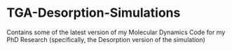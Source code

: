 # TGA-Desorption-Simulations
Contains some of the latest version of my Molecular Dynamics Code for my PhD Research (specifically, the Desorption version of the simulation) 
